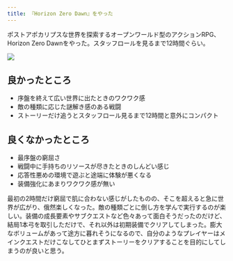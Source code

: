 ```yaml
---
title: 『Horizon Zero Dawn』をやった
---
```

ポストアポカリプスな世界を探索するオープンワールド型のアクションRPG、Horizon Zero Dawnをやった。スタッフロールを見るまで12時間ぐらい。

![](https://lh3.googleusercontent.com/docs/ADP-6oFYHeYBgT37v5HHsKVthti3YGpKpTe_AfGEalDBIjv1huNxl0zM4f47jLh3I62DTspcrG_jNICyD0ztyARXeTPbVQZCq12K7n1Z6MWqC-tY5LGRa5A2LFdI-9L6O_RYK1ERN2H0HhbuFaV8PTn5JGdVw7C1UQWKFsohBoqaR4txrTVjN_K7gC-48I86OZ9qSf3xO7lAKKenckFCpLa-BC1gExSwJ0nlwriZEBP-DShnzA3FJmLopVySc1OSq3buznEUtjhhRqcEf8Iml4Ih0yRIqG5UPIbptGOx4cXhu2Ie699FGiHHmWjvYkNG39NFmCDfdFaZqVzuA5fL6bxxWN8kAfjBp8SlgXj8TDjtZMZrkT4VNtXLrf_CChB2-f_9KBk2iTnNQEHM5RL-9fYibwez5Sz_3AHsytu_KPb8o-O2avNKPXlSoeK35w90vUUlzK2eaNk2ynYN9TvZhCQu3ribVsFeTDJTz8S4Xf-14utlYhQ2ec6Wef-lLte8BKcNJo5oZaQSuX87dBLmIOQG2I3-uSJpuUNqZwGsdaaQcoCdGIrHpxbXqLyoXU7heUCeB_d2P4RX4rfgaUiME8rbXW8IN7cKasASDmavFfxyH11ORJOiRxmSeTZwDViZtG_MpGQrwwe16a_I-Dvx7JBVe3w8DUNvAtTOja7z1aL26b7Da1XAbGpq7Bv45e67KnS2JGbFUS9PCLr_zrQiFL8xR8gwkOjY088N31qxltlcF-ZJZwl3GcSvKu-d2TZ7Cwok8pKFf6xCFKA2pRRPhnoitIHLlEwVStYFfgeGvus3_76FMbt2LSqMsWP5xL0ob74A29PRb1fPRS3TT_IbuH5beVblSG3ARx1cJkk7a3J2F3sCNEkPubW5fmJoXJeUXg7MuOtbeERSNivOeIjnFgfbzIbj5CqSRxD6we8tPIdl4tgAMk5rmwUMB98W0L1-XR8XW0MEev3gQzdhIa0mVoL5_cHvBhwAFQsFMsq2_6kc-QievGuG40cwvvgf0dunwNM2__rkNzuphnDhvDwRDiSOzKv7eeFDwyHxvUVlLG53WKpOlXJLhoIXYCkcpYAZmfvsW5oe43X9r4x_Oes05mATndGQBCG6g1bz7ayuChryGKhkJdMa98_EYvyuitoiMccQdsBquiOqXjus7JFlBNeoDuRisyFwlc5tVSKYcTCtmp6lv6RBP2NXciJEBEPjje2ARKPmwZmbC-v1RHvDdQlxu_Hv_pwHXgettnEqjMJ5gDZRyCcSKw)

良かったところ
-------

*   序盤を終えて広い世界に出たときのワクワク感
*   敵の種類に応じた謎解き感のある戦闘
*   ストーリーだけ追うとスタッフロール見るまで12時間と意外にコンパクト

良くなかったところ
---------

*   最序盤の窮屈さ
*   戦闘中に手持ちのリソースが尽きたときのしんどい感じ
*   応答性悪めの環境で遊ぶと途端に体験が悪くなる
*   装備強化にあまりワクワク感が無い

最初の2時間だけ窮屈で肌に合わない感じがしたものの、そこを超えると急に世界が広がり、俄然楽しくなった。敵の種類ごとに倒し方を学んで実行するのが楽しい。装備の成長要素やサブクエストなど色々あって面白そうだったのだけど、結局1本弓を取引しただけで、それ以外は初期装備でクリアしてしまった。膨大なボリュームがあって途方に暮れそうになるので、自分のようなプレイヤーはメインクエストだけこなしてひとまずストーリーをクリアすることを目的にしてしまうのが良いと思う。
